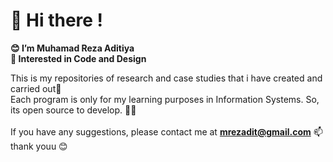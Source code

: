 # 👋 Hi there !
**😊 I’m Muhamad Reza Aditiya** </br>
**👀 Interested in Code and Design**</br>

This is my repositories of research and case studies that i have created and carried out🎑</br> Each program is only for my learning purposes in Information Systems. So, its open source to develop. 🌟✨</br></br> 
If you have any suggestions, please contact me at **mrezadit@gmail.com** 📫</br>thank youu 😊
